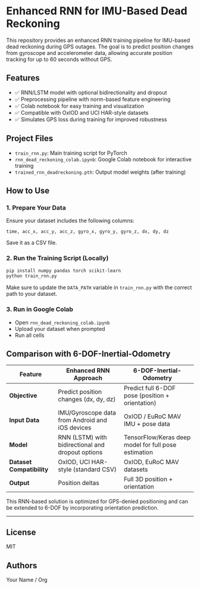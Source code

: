 # Enhanced RNN for IMU-Based Dead Reckoning 

This repository provides an enhanced RNN training pipeline for IMU-based dead reckoning during GPS outages. The goal is to predict position changes from gyroscope and accelerometer data, allowing accurate position tracking for up to 60 seconds without GPS.

## Features

- ✅ RNN/LSTM model with optional bidirectionality and dropout
- ✅ Preprocessing pipeline with norm-based feature engineering
- ✅ Colab notebook for easy training and visualization
- ✅ Compatible with OxIOD and UCI HAR-style datasets
- ✅ Simulates GPS loss during training for improved robustness

## Project Files

- `train_rnn.py`: Main training script for PyTorch
- `rnn_dead_reckoning_colab.ipynb`: Google Colab notebook for interactive training
- `trained_rnn_deadreckoning.pth`: Output model weights (after training)

## How to Use

### 1. Prepare Your Data

Ensure your dataset includes the following columns:

```
time, acc_x, acc_y, acc_z, gyro_x, gyro_y, gyro_z, dx, dy, dz
```

Save it as a CSV file.

### 2. Run the Training Script (Locally)

```bash
pip install numpy pandas torch scikit-learn
python train_rnn.py
```

Make sure to update the `DATA_PATH` variable in `train_rnn.py` with the correct path to your dataset.

### 3. Run in Google Colab

- Open `rnn_dead_reckoning_colab.ipynb`
- Upload your dataset when prompted
- Run all cells

## Comparison with 6-DOF-Inertial-Odometry

| Feature                   | Enhanced RNN Approach                             | 6-DOF-Inertial-Odometry                              |
| ------------------------- | ------------------------------------------------- | ---------------------------------------------------- |
| **Objective**             | Predict position changes (dx, dy, dz)             | Predict full 6-DOF pose (position + orientation)     |
| **Input Data**            | IMU/Gyroscope data from Android and iOS devices   | OxIOD / EuRoC MAV IMU + pose data                    |
| **Model**                 | RNN (LSTM) with bidirectional and dropout options | TensorFlow/Keras deep model for full pose estimation |
| **Dataset Compatibility** | OxIOD, UCI HAR-style (standard CSV)               | OxIOD, EuRoC MAV datasets                            |
| **Output**                | Position deltas                                   | Full 3D position + orientation                       |

This RNN-based solution is optimized for GPS-denied positioning and can be extended to 6-DOF by incorporating orientation prediction.

---

## License

MIT

## Authors

Your Name / Org


